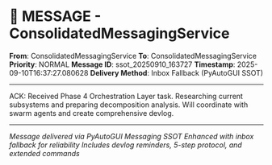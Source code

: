 # 📨 MESSAGE - ConsolidatedMessagingService

**From**: ConsolidatedMessagingService
**To**: ConsolidatedMessagingService
**Priority**: NORMAL
**Message ID**: ssot_20250910_163727
**Timestamp**: 2025-09-10T16:37:27.080628
**Delivery Method**: Inbox Fallback (PyAutoGUI SSOT)

---

ACK: Received Phase 4 Orchestration Layer task. Researching current subsystems and preparing decomposition analysis. Will coordinate with swarm agents and create comprehensive devlog.

---

*Message delivered via PyAutoGUI Messaging SSOT*
*Enhanced with inbox fallback for reliability*
*Includes devlog reminders, 5-step protocol, and extended commands*
